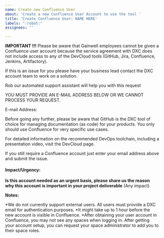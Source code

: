 ```yaml
---
name: Create new Confluence User
about: 'Create a new Confluence User Account to use the tool '
title: 'Create Confluence User: NAME HERE'
labels: ":robot:"
assignees: ''

---
```


**IMPORTANT !!!** Please be aware that Gainwell employees cannot be given a Confluence user account because the service agreement with DXC does not include access to any of the DevCloud tools (GitHub, Jira, Confluence, Jenkins, Artifactory).

If this is an issue for you please have your business lead contact the DXC account team to work on a solution.

Rob our automated support assistant will help you with this request

YOU MUST PROVIDE AN E-MAIL ADDRESS BELOW OR WE CANNOT PROCESS YOUR REQUEST.

E-mail Address:

Before going any further, please be aware that GitHub is the DXC tool of choice for managing documentation (as code) for your products. You only should use Confluence for very specific use cases.

For detailed information on the recommended DevOps toolchain, including a presentation video, visit the DevCloud page.

If you still require a Confluence account just enter your email address above and submit the issue.

#### Impact/Urgency:

**Is this account needed as an urgent basis, please share us the reason why this account is important in your project deliverable** (Any impact)

**Notes:**

*We do not currently support external users. All users must provide a DXC email for authentication purposes.
*It might take up to 1 hour before the new account is visible in Confluence.
*After obtaining your user account in Confluence, you may not see any spaces when logging in. After getting your account setup, you can request your space administrator to add you to their space roles.
